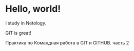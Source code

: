 # Hello, world!

I study in Netology.

GIT is great!

Практика по Командная работа в GIT и GITHUB. часть 2
